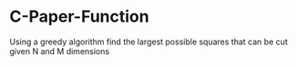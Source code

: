 # C-Paper-Function
Using a greedy algorithm find the largest possible squares that can be cut given N and M dimensions
